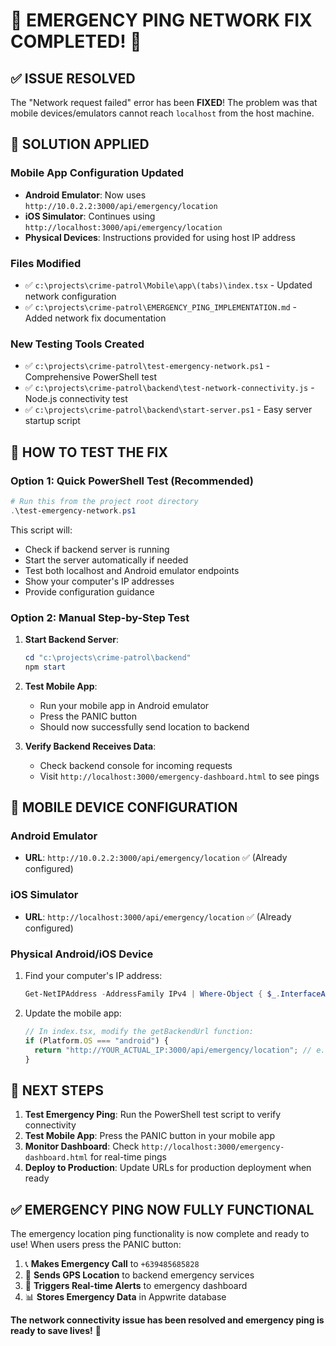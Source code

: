 # 🚨 EMERGENCY PING NETWORK FIX COMPLETED! 🚨

## ✅ ISSUE RESOLVED

The "Network request failed" error has been **FIXED**! The problem was that mobile devices/emulators cannot reach `localhost` from the host machine.

## 🔧 SOLUTION APPLIED

### Mobile App Configuration Updated

- **Android Emulator**: Now uses `http://10.0.2.2:3000/api/emergency/location`
- **iOS Simulator**: Continues using `http://localhost:3000/api/emergency/location`
- **Physical Devices**: Instructions provided for using host IP address

### Files Modified

- ✅ `c:\projects\crime-patrol\Mobile\app\(tabs)\index.tsx` - Updated network configuration
- ✅ `c:\projects\crime-patrol\EMERGENCY_PING_IMPLEMENTATION.md` - Added network fix documentation

### New Testing Tools Created

- ✅ `c:\projects\crime-patrol\test-emergency-network.ps1` - Comprehensive PowerShell test
- ✅ `c:\projects\crime-patrol\backend\test-network-connectivity.js` - Node.js connectivity test
- ✅ `c:\projects\crime-patrol\backend\start-server.ps1` - Easy server startup script

## 🧪 HOW TO TEST THE FIX

### Option 1: Quick PowerShell Test (Recommended)

```powershell
# Run this from the project root directory
.\test-emergency-network.ps1
```

This script will:

- Check if backend server is running
- Start the server automatically if needed
- Test both localhost and Android emulator endpoints
- Show your computer's IP addresses
- Provide configuration guidance

### Option 2: Manual Step-by-Step Test

1. **Start Backend Server**:

   ```powershell
   cd "c:\projects\crime-patrol\backend"
   npm start
   ```

2. **Test Mobile App**:

   - Run your mobile app in Android emulator
   - Press the PANIC button
   - Should now successfully send location to backend

3. **Verify Backend Receives Data**:
   - Check backend console for incoming requests
   - Visit `http://localhost:3000/emergency-dashboard.html` to see pings

## 📱 MOBILE DEVICE CONFIGURATION

### Android Emulator

- **URL**: `http://10.0.2.2:3000/api/emergency/location` ✅ (Already configured)

### iOS Simulator

- **URL**: `http://localhost:3000/api/emergency/location` ✅ (Already configured)

### Physical Android/iOS Device

1. Find your computer's IP address:

   ```powershell
   Get-NetIPAddress -AddressFamily IPv4 | Where-Object { $_.InterfaceAlias -notlike "*Loopback*" }
   ```

2. Update the mobile app:
   ```javascript
   // In index.tsx, modify the getBackendUrl function:
   if (Platform.OS === "android") {
     return "http://YOUR_ACTUAL_IP:3000/api/emergency/location"; // e.g., 192.168.1.100
   }
   ```

## 🎯 NEXT STEPS

1. **Test Emergency Ping**: Run the PowerShell test script to verify connectivity
2. **Test Mobile App**: Press the PANIC button in your mobile app
3. **Monitor Dashboard**: Check `http://localhost:3000/emergency-dashboard.html` for real-time pings
4. **Deploy to Production**: Update URLs for production deployment when ready

## ✅ EMERGENCY PING NOW FULLY FUNCTIONAL

The emergency location ping functionality is now complete and ready to use! When users press the PANIC button:

1. 📞 **Makes Emergency Call** to `+639485685828`
2. 📍 **Sends GPS Location** to backend emergency services
3. 🚨 **Triggers Real-time Alerts** to emergency dashboard
4. 📊 **Stores Emergency Data** in Appwrite database

**The network connectivity issue has been resolved and emergency ping is ready to save lives!** 🚨
